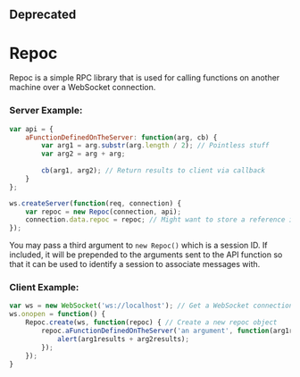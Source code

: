 ## Deprecated

Repoc
=====

Repoc is a simple RPC library that is used for calling functions on another machine over a WebSocket connection.

### Server Example:
```javascript
var api = {
	aFunctionDefinedOnTheServer: function(arg, cb) {
		var arg1 = arg.substr(arg.length / 2); // Pointless stuff
		var arg2 = arg + arg;
		
		cb(arg1, arg2); // Return results to client via callback
	}
};

ws.createServer(function(req, connection) {
	var repoc = new Repoc(connection, api);
	connection.data.repoc = repoc; // Might want to store a reference in case we need the same one later
});
```

You may pass a third argument to `new Repoc()` which is a session ID. If included, it will be prepended to the arguments sent to the API function so that it can be used to identify a session to associate messages with.

### Client Example:
```javascript
var ws = new WebSocket('ws://localhost'); // Get a WebSocket connection
ws.onopen = function() {
	Repoc.create(ws, function(repoc) { // Create a new repoc object
		repoc.aFunctionDefinedOnTheServer('an argument', function(arg1results, arg2results) {
			alert(arg1results + arg2results);
		});
	});
}
```
